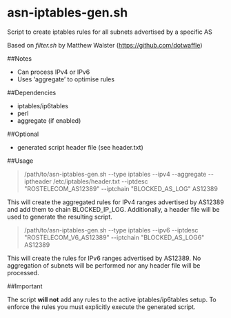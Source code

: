 # asn-iptables-gen.sh

Script to create iptables rules for all subnets advertised by a specific AS

Based on *filter.sh* by Matthew Walster (https://github.com/dotwaffle)


##Notes

- Can process IPv4 or IPv6
- Uses ‘aggregate’ to optimise rules

##Dependencies

- iptables/ip6tables
- perl
- aggregate (if enabled)

##Optional

- generated script header file (see header.txt)

##Usage

> /path/to/asn-iptables-gen.sh --type iptables --ipv4 --aggregate --iptheader /etc/iptables/header.txt --iptdesc "ROSTELECOM_AS12389" --iptchain "BLOCKED_AS_LOG" AS12389

This will create the aggregated rules for IPv4 ranges advertised by AS12389 and add them to chain BLOCKED_IP_LOG.
Additionally, a header file will be used to generate the resulting script.

> /path/to/asn-iptables-gen.sh --type iptables --ipv6 --iptdesc "ROSTELECOM_V6_AS12389" --iptchain "BLOCKED_AS_LOG6" AS12389

This will create the rules for IPv6 ranges advertised by AS12389.
No aggregation of subnets will be performed nor any header file will be processed.


##Important

The script **will not** add any rules to the active iptables/ip6tables setup.
To enforce the rules you must explicitly execute the generated script.
